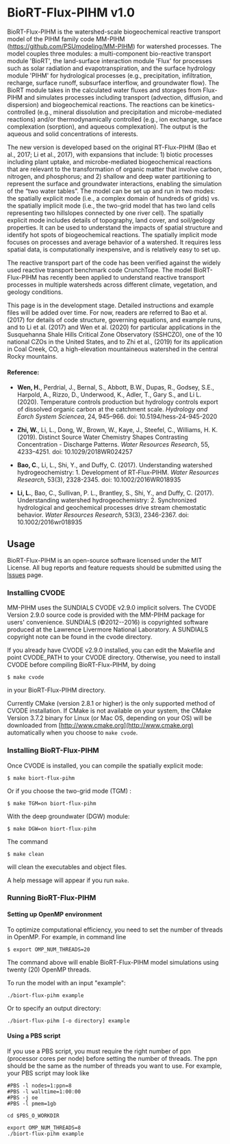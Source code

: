 # BioRT-Flux-PIHM v1.0
BioRT-Flux-PIHM is the watershed-scale biogeochemical reactive transport model of the PIHM family code MM-PIHM (https://github.com/PSUmodeling/MM-PIHM) for watershed processes. The model couples three modules: a multi-component bio-reactive transport module 'BioRT', the land-surface interaction module 'Flux' for processes such as solar radiation and evapotranspiration, and the surface hydrology module 'PIHM' for hydrological processes (e.g., precipitation, infiltration, recharge, surface runoff, subsurface interflow, and groundwater flow). The BioRT module takes in the calculated water fluxes and storages from Flux-PIHM and simulates processes including transport (advection, diffusion, and dispersion) and biogeochemical reactions. The reactions can be kinetics-controlled (e.g., mineral dissolution and precipitation and microbe-mediated reactions) and/or thermodynamically controlled (e.g., ion exchange, surface complexation (sorption), and aqueous complexation). The output is the aqueous and solid concentrations of interests. 

The new version is developed based on the original RT-Flux-PIHM (Bao et al., 2017; Li et al., 2017), with expansions that include: 1) biotic processes including plant uptake, and microbe-mediated biogeochemical reactions that are relevant to the transformation of organic matter that involve carbon, nitrogen, and phosphorus; and 2) shallow and deep water partitioning to represent the surface and groundwater interactions, enabling the simulation of the “two water tables”. The model can be set up and run in two modes: the spatially explicit mode (i.e., a complex domain of hundreds of grids) vs. the spatially implicit mode (i.e., the two-grid model that has two land cells representing two hillslopes connected by one river cell). The spatially explicit mode includes details of topography, land cover, and soil/geology properties. It can be used to understand the impacts of spatial structure and identify hot spots of biogeochemical reactions. The spatially implicit mode focuses on processes and average behavior of a watershed. It requires less spatial data, is computationally inexpensive, and is relatively easy to set up.

The reactive transport part of the code has been verified against the widely used reactive transport benchmark code CrunchTope. The  model BioRT-Flux-PIHM has recently been applied to understand reactive transport processes in multiple watersheds across different climate, vegetation, and geology conditions. 

This page is in the development stage. Detailed instructions and example files will be added over time. For now, readers are referred to Bao et al. (2017) for details of code structure, governing equations, and example runs, and to Li et al. (2017) and Wen et al. (2020) for particular applications in the Susquehanna Shale Hills Critical Zone Observatory (SSHCZO), one of the 10 national CZOs in the United States, and to Zhi et al., (2019) for its application in Coal Creek, CO, a high-elevation mountaineous watershed in the central Rocky mountains.

#### Reference:
- **Wen, H.**, Perdrial, J., Bernal, S., Abbott, B.W., Dupas, R., Godsey, S.E., Harpold, A., Rizzo, D., Underwood, K., Adler, T., Gary S., and Li L. (2020). Temperature controls production but hydrology controls export of dissolved organic carbon at the catchment scale. *Hydrology and Earch System Sciencea*, 24, 945–966. doi: 10.5194/hess-24-945-2020 

- **Zhi, W.**, Li, L., Dong, W., Brown, W., Kaye, J., Steefel, C., Williams, H. K. (2019). Distinct Source Water Chemistry Shapes Contrasting Concentration - Discharge Patterns. *Water Resources Research*, 55, 4233–4251. doi: 10.1029/2018WR024257

- **Bao, C**., Li, L., Shi, Y., and Duffy, C. (2017). Understanding watershed hydrogeochemistry: 1. Development of RT‐Flux‐PIHM. *Water       Resources Research*, 53(3), 2328-2345. doi: 10.1002/2016WR018935

- **Li, L.**, Bao, C., Sullivan, P. L., Brantley, S., Shi, Y., and Duffy, C. (2017). Understanding watershed hydrogeochemistry: 2. Synchronized hydrological and geochemical processes drive stream chemostatic behavior. *Water Resources Research*, 53(3), 2346-2367. doi: 10.1002/2016wr018935


## Usage
BioRT-Flux-PIHM is an open-source software licensed under the MIT License.
All bug reports and feature requests should be submitted using the [Issues](https://github.com/Wei-PSU/BioRT-Flux-PIHM/issues) page.

### Installing CVODE
MM-PIHM uses the SUNDIALS CVODE v2.9.0 implicit solvers. 
The CVODE Version 2.9.0 source code is provided with the MM-PIHM package for users' convenience. 
SUNDIALS (©️2012--2016) is copyrighted software produced at the Lawrence Livermore National Laboratory. A SUNDIALS copyright note can be found in the cvode directory.

If you already have CVODE v2.9.0 installed, you can edit the Makefile and point CVODE_PATH to your CVODE directory. Otherwise, you need to install CVODE before compiling BioRT-Flux-PIHM, by doing

```shell
$ make cvode
```

in your BioRT-Flux-PIHM directory.

Currently CMake (version 2.8.1 or higher) is the only supported method of CVODE installation.
If CMake is not available on your system, the CMake Version 3.7.2 binary for Linux (or Mac OS, depending on your OS) will be downloaded from [http://www.cmake.org](http://www.cmake.org) automatically when you choose to `make cvode`.

### Installing BioRT-Flux-PIHM

Once CVODE is installed, you can compile the spatially explicit mode:

```shell
$ make biort-flux-pihm
```

Or if you choose the two-grid mode (TGM) :

```shell
$ make TGM=on biort-flux-pihm
```

With the deep groundwater (DGW) module:

```shell
$ make DGW=on biort-flux-pihm
```

The command

```shell
$ make clean
```

will clean the executables and object files.

A help message will appear if you run `make`.


### Running BioRT-Flux-PIHM

#### Setting up OpenMP environment

To optimize computational efficiency, you need to set the number of threads in OpenMP.
For example, in command line

```shell
$ export OMP_NUM_THREADS=20
```

The command above will enable BioRT-Flux-PIHM model simulations using twenty (20) OpenMP threads.

To run the model with an input "example":

```shell
./biort-flux-pihm example
```

Or to specify an output directory:

```shell
./biort-flux-pihm [-o directory] example
```

#### Using a PBS script
If you use a PBS script, you must require the right number of ppn (processor cores per node) before setting the number of threads.
The ppn should be the same as the number of threads you want to use.
For example, your PBS script may look like

```shell
#PBS -l nodes=1:ppn=8
#PBS -l walltime=1:00:00
#PBS -j oe
#PBS -l pmem=1gb

cd $PBS_O_WORKDIR

export OMP_NUM_THREADS=8
./biort-flux-pihm example
```
